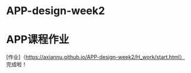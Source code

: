 # APP-design-week2
# APP课程作业
[作业]（https://axiannu.github.io/APP-design-week2/H_work/start.html）  
完成啦！
